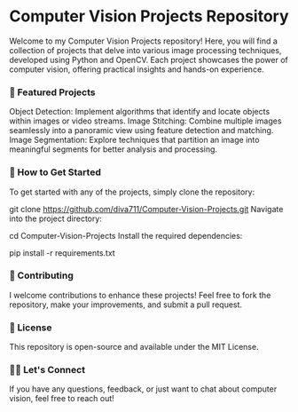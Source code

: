 # Computer Vision Projects Repository
Welcome to my Computer Vision Projects repository! Here, you will find a collection of projects that delve into various image processing techniques, developed using Python and OpenCV. Each project showcases the power of computer vision, offering practical insights and hands-on experience.

### 🚀 Featured Projects
Object Detection: Implement algorithms that identify and locate objects within images or video streams.
Image Stitching: Combine multiple images seamlessly into a panoramic view using feature detection and matching.
Image Segmentation: Explore techniques that partition an image into meaningful segments for better analysis and processing.

### 📖 How to Get Started
To get started with any of the projects, simply clone the repository:


git clone https://github.com/diva711/Computer-Vision-Projects.git
Navigate into the project directory:


cd Computer-Vision-Projects
Install the required dependencies:


pip install -r requirements.txt
### 🤝 Contributing
I welcome contributions to enhance these projects! Feel free to fork the repository, make your improvements, and submit a pull request.

### 📝 License
This repository is open-source and available under the MIT License.

### 👩‍💻 Let's Connect
If you have any questions, feedback, or just want to chat about computer vision, feel free to reach out!

